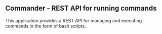 ## Commander - REST API for running commands

This application provides a REST API for managing and executing commands in the form of bash scripts.